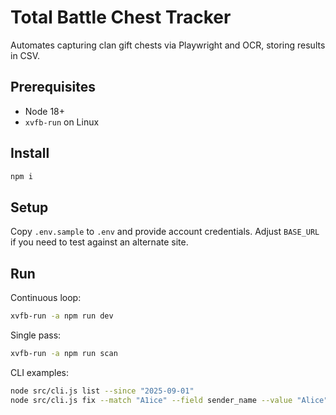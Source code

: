 # Total Battle Chest Tracker

Automates capturing clan gift chests via Playwright and OCR, storing results in CSV.

## Prerequisites
- Node 18+
- `xvfb-run` on Linux

## Install
```bash
npm i
```

## Setup
Copy `.env.sample` to `.env` and provide account credentials. Adjust `BASE_URL` if you need to test against an alternate site.

## Run
Continuous loop:
```bash
xvfb-run -a npm run dev
```
Single pass:
```bash
xvfb-run -a npm run scan
```

CLI examples:
```bash
node src/cli.js list --since "2025-09-01"
node src/cli.js fix --match "A1ice" --field sender_name --value "Alice"
```
